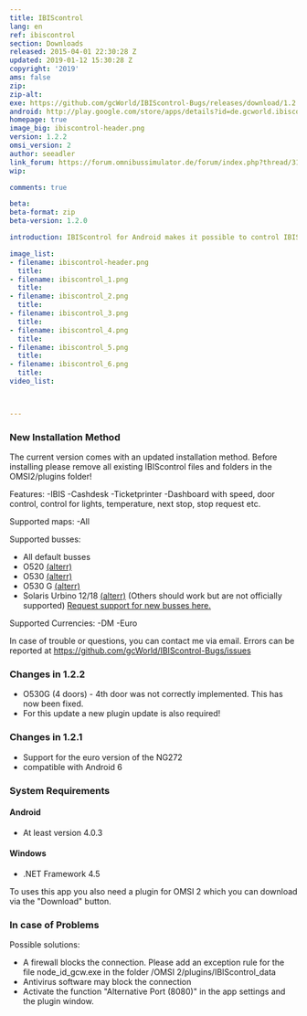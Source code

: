 ```yaml
---
title: IBIScontrol
lang: en
ref: ibiscontrol
section: Downloads
released: 2015-04-01 22:30:28 Z
updated: 2019-01-12 15:30:28 Z
copyright: '2019'
ams: false
zip: 
zip-alt:
exe: https://github.com/gcWorld/IBIScontrol-Bugs/releases/download/1.2.2/IBIScontrol_1.3.0.exe
android: http://play.google.com/store/apps/details?id=de.gcworld.ibiscontrol
homepage: true
image_big: ibiscontrol-header.png
version: 1.2.2
omsi_version: 2
author: seeadler
link_forum: https://forum.omnibussimulator.de/forum/index.php?thread/31324-ibiscontrol-f%C3%BCr-omsi-2/
wip:

comments: true

beta:
beta-format: zip
beta-version: 1.2.0

introduction: IBIScontrol for Android makes it possible to control IBIS, cash desk and ticket printer in OMSI 2 (by Aerosoft) on your smartphone or tablet.

image_list:
- filename: ibiscontrol-header.png
  title:
- filename: ibiscontrol_1.png
  title:
- filename: ibiscontrol_2.png
  title:
- filename: ibiscontrol_3.png
  title:
- filename: ibiscontrol_4.png
  title:
- filename: ibiscontrol_5.png
  title:
- filename: ibiscontrol_6.png
  title:
video_list:



---
```


<div class="bg bg-warning" markdown="block">

### New Installation Method
The current version comes with an updated installation method. Before installing please remove all existing IBIScontrol files and folders in the OMSI2/plugins folder!

</div>



Features:
-IBIS
-Cashdesk
-Ticketprinter
-Dashboard with speed, door control, control for lights, temperature, next stop, stop request etc.

Supported maps:
-All

Supported busses:
- All default busses
- O520 [(alterr)](http://www.omnibussimulator.de/forum/index.php?page=Thread&threadID=19798)
- O530 [(alterr)](http://www.omnibussimulator.de/forum/index.php?page=Thread&threadID=19798)
- O530 G [(alterr)](http://www.omnibussimulator.de/forum/index.php?page=Thread&threadID=19798)
- Solaris Urbino 12/18 [(alterr)](http://www.omnibussimulator.de/forum/index.php?page=Thread&threadID=28280)
(Others should work but are not officially supported)
[Request support for new busses here.](http://9cw.de/buswunsch)

Supported Currencies:
-DM
-Euro

In case of trouble or questions, you can contact me via email.
Errors can be reported at https://github.com/gcWorld/IBIScontrol-Bugs/issues

<div class="bg bg-success" markdown="block">

### Changes in 1.2.2
- O530G (4 doors) - 4th door was not correctly implemented. This has now been fixed.
- For this update a new plugin update is also required!

### Changes in 1.2.1
- Support for the euro version of the NG272
- compatible with Android 6

</div>

<div class="bg bg-danger" markdown="block">

### System Requirements

#### Android
- At least version 4.0.3

#### Windows
- .NET Framework 4.5

To uses this app you also need a plugin for OMSI 2 which you can download via the "Download" button.

### In case of Problems
Possible solutions:
- A firewall blocks the connection. Please add an exception rule for the file node_id_gcw.exe in the folder /OMSI 2/plugins/IBIScontrol_data
- Antivirus software may block the connection
- Activate the function "Alternative Port (8080)" in the app settings and the plugin window.

</div>
